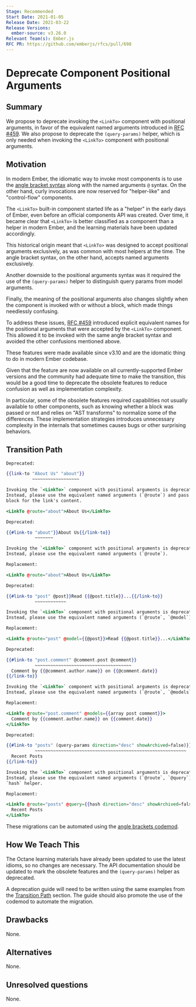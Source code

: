 ```yaml
---
Stage: Recommended
Start Date: 2021-01-05
Release Date: 2021-03-22
Release Versions:
  ember-source: v3.26.0
Relevant Team(s): Ember.js
RFC PR: https://github.com/emberjs/rfcs/pull/698
---
```


<!---
Directions for above:

Stage: Leave as is
Start Date: Fill in with today's date, YYYY-MM-DD
Release Date: Leave as is
Release Versions: Leave as is
Relevant Team(s): Fill this in with the [team(s)](README.md#relevant-teams) to which this RFC applies
RFC PR: Fill this in with the URL for the Proposal RFC PR
-->

# Deprecate <LinkTo> Component Positional Arguments

## Summary

We propose to deprecate invoking the `<LinkTo>` component with positional
arguments, in favor of the equivalent named arguments introduced in
[RFC #459](0459-angle-bracket-built-in-components.md). We also propose to
deprecate the `(query-params)` helper, which is only needed when invoking the
`<LinkTo>` component with positional arguments.

## Motivation

In modern Ember, the idiomatic way to invoke most components is to use the
[angle bracket syntax](0311-angle-bracket-invocation.md) along with the named
arguments `@` syntax. On the other hand, curly invocations are now reserved for
"helper-like" and "control-flow" components.

The `<LinkTo>` built-in component started life as a "helper" in the early days
of Ember, even before an official components API was created. Over time, it
became clear that `<LinkTo>` is better classified as a component than a helper
in modern Ember, and the learning materials have been updated accordingly.

This historical origin meant that `<LinkTo>` was designed to accept positional
arguments exclusively, as was common with most helpers at the time. The angle
bracket syntax, on the other hand, accepts named arguments exclusively.

Another downside to the positional arguments syntax was it required the use of
the `(query-params)` helper to distinguish query params from model arguments.

Finally, the meaning of the positional arguments also changes slightly when the
component is invoked with or without a block, which made things needlessly
confusing.

To address these issues, [RFC #459](0459-angle-bracket-built-in-components.md)
introduced explicit equivalent names for the positional arguments that were
accepted by the `<LinkTo>` component. This allowed it to be invoked with the
same angle bracket syntax and avoided the other confusions mentioned above.

These features were made available since v3.10 and are the idomatic thing to do
in modern Ember codebase.

Given that the feature are now available on all currently-supported Ember
versions and the community had adequate time to make the transition, this would
be a good time to deprecate the obsolete features to reduce confusion as well
as implementation complexity.

In particular, some of the obsolete features required capabilities not usually
available to other components, such as knowing whether a block was passed or
not and relies on "AST transforms" to normalize some of the differences. These
implementation strategies introduces unnecessary complexity in the internals
that sometimes causes bugs or other surprising behaviors.

## Transition Path

```hbs
Deprecated:

{{link-to "About Us" "about"}}
          ~~~~~~~~~~~~~~~~~~

Invoking the `<LinkTo>` component with positional arguments is deprecated.
Instead, please use the equivalent named arguments (`@route`) and pass a
block for the link's content.

<LinkTo @route="about">About Us</LinkTo>
```

```hbs
Deprecated:

{{#link-to "about"}}About Us{{/link-to}}
           ~~~~~~~

Invoking the `<LinkTo>` component with positional arguments is deprecated.
Instead, please use the equivalent named arguments (`@route`).

Replacement:

<LinkTo @route="about">About Us</LinkTo>
```


```hbs
Deprecated:

{{#link-to "post" @post}}Read {{@post.title}}...{{/link-to}}
           ~~~~~~~~~~~~

Invoking the `<LinkTo>` component with positional arguments is deprecated.
Instead, please use the equivalent named arguments (`@route`, `@model`).

Replacement:

<LinkTo @route="post" @model={{@post}}>Read {{@post.title}}...</LinkTo>
```

```hbs
Deprecated:

{{#link-to "post.comment" @comment.post @comment}}
           ~~~~~~~~~~~~~~~~~~~~~~~~~~~~~~~~~~~~~
  Comment by {{@comment.author.name}} on {{@comment.date}}
{{/link-to}}

Invoking the `<LinkTo>` component with positional arguments is deprecated.
Instead, please use the equivalent named arguments (`@route`, `@models`).

Replacement:

<LinkTo @route="post.comment" @models={{array post comment}}>
  Comment by {{comment.author.name}} on {{comment.date}}
</LinkTo>
```

```hbs
Deprecated:

{{#link-to "posts" (query-params direction="desc" showArchived=false)}}
           ~~~~~~~~~~~~~~~~~~~~~~~~~~~~~~~~~~~~~~~~~~~~~~~~~~~~~~~~~~
  Recent Posts
{{/link-to}}

Invoking the `<LinkTo>` component with positional arguments is deprecated.
Instead, please use the equivalent named arguments (`@route`, `@query`) and the
`hash` helper.

Replacement:

<LinkTo @route="posts" @query={{hash direction="desc" showArchived=false}}>
  Recent Posts
</LinkTo>
```

These migrations can be automated using the [angle brackets codemod](https://github.com/ember-codemods/ember-angle-brackets-codemod).

## How We Teach This

The Octane learning materials have already been updated to use the latest
idioms, so no changes are necessary. The API documentation should be updated
to mark the obsolete features and the `(query-params)` helper as deprecated.

A deprecation guide will need to be written using the same examples from the
[Transition Path](#transition-path) section. The guide should also promote the
use of the codemod to automate the migration.

## Drawbacks

None.

## Alternatives

None.

## Unresolved questions

None.
